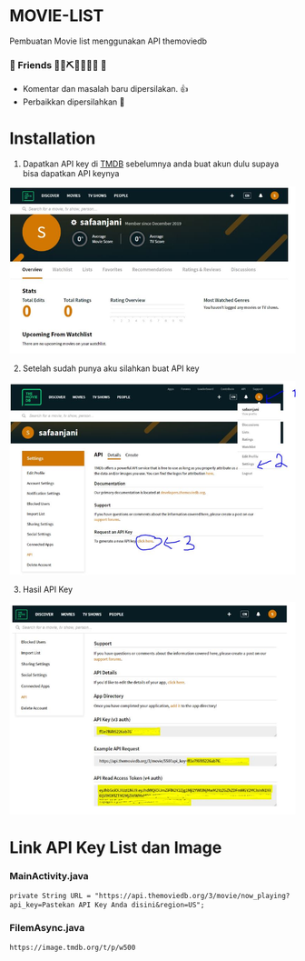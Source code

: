 # MOVIE-LIST
Pembuatan Movie list menggunakan API themoviedb

### 🚧 Friends 👷‍♀️⛏👷🔧️👷🔧 🚧
- Komentar dan masalah baru dipersilakan. 👍
- Perbaikkan dipersilahkan 🛑

# Installation
1. Dapatkan API key di [TMDB](https://themoviedb.org) sebelumnya anda buat akun dulu supaya bisa dapatkan API keynya
<img src="https://github.com/safa911/MOVIE-LIST/blob/master/img/1.JPG" width="700">

2. Setelah sudah punya aku silahkan buat API key
<img src="https://github.com/safa911/MOVIE-LIST/blob/master/img/2.JPG" width="700">

3. Hasil API Key 
<img src="https://github.com/safa911/MOVIE-LIST/blob/master/img/3.JPG" width="700">

# Link API Key List dan Image
### MainActivity.java
```
private String URL = "https://api.themoviedb.org/3/movie/now_playing?api_key=Pastekan API Key Anda disini&region=US";
```
### FilemAsync.java
```
https://image.tmdb.org/t/p/w500
```

